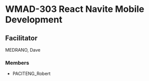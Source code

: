 # WMAD-303 React Navite Mobile Development

## Facilitator 
MEDRANO, Dave

### Members 
- PACITENG_Robert